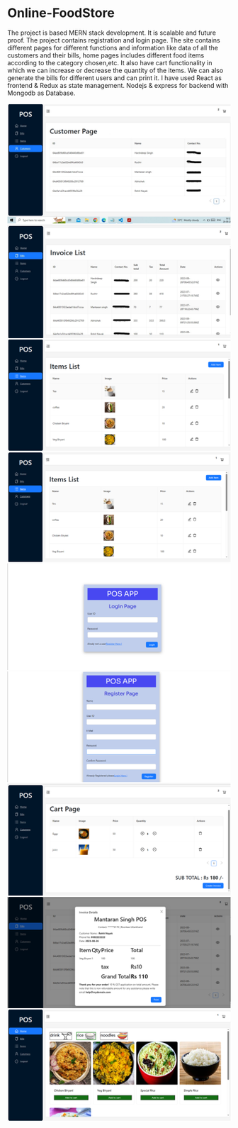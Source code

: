 ﻿# Online-FoodStore
 The project is based MERN stack development. It is scalable and future proof. The project contains registration and login page. The site contains different pages for different functions and information like data of all the customers and their bills, home pages includes different food items according to the category chosen,etc. It also have cart functionality in which we can increase or decrease the quantity of the items. We can also generate the bills for different users and can print it.
 I have used React as frontend & Redux as state management. Nodejs & express for backend with Mongodb as Database.
<br>
<br>
![Screenshot (27)](https://github.com/Maan2607/FOOD-SHOP/blob/main/Pictures/Screenshot%20(27).jpg)
![Screenshot (31)](https://github.com/Maan2607/FOOD-SHOP/blob/main/Pictures/Screenshot%20(31).jpg)
![Screenshot (32)](https://github.com/Maan2607/FOOD-SHOP/blob/main/Pictures/Screenshot%20(32).png)
![Screenshot (33)](https://github.com/Maan2607/FOOD-SHOP/blob/main/Pictures/Screenshot%20(33).png)
![Screenshot (34)](https://github.com/Maan2607/FOOD-SHOP/blob/main/Pictures/Screenshot%20(34).png)
![Screenshot (35)](https://github.com/Maan2607/FOOD-SHOP/blob/main/Pictures/Screenshot%20(35).png)
![Screenshot (36)](https://github.com/Maan2607/FOOD-SHOP/blob/main/Pictures/Screenshot%20(36).png)
![Screenshot (38)](https://github.com/Maan2607/FOOD-SHOP/blob/main/Pictures/Screenshot%20(38).png)
![Screenshot (39)](https://github.com/Maan2607/FOOD-SHOP/blob/main/Pictures/Screenshot%20(39).png)


